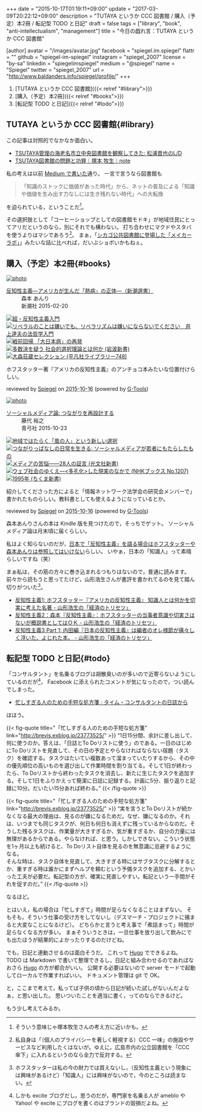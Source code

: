 +++
date = "2015-10-17T01:19:11+09:00"
update = "2017-03-09T20:22:12+09:00"
description = "TUTAYA というか CCC 図書館 / 購入（予定）本2冊 / 転記型 TODO と日記"
draft = false
tags = ["library", "book", "anti-intellectualism", "management"]
title = "今日の戯れ言：TUTAYA というか CCC 図書館"

[author]
  avatar = "/images/avatar.jpg"
  facebook = "spiegel.im.spiegel"
  flattr = ""
  github = "spiegel-im-spiegel"
  instagram = "spiegel_2007"
  license = "by-sa"
  linkedin = "spiegelimspiegel"
  medium = "@spiegel"
  name = "Spiegel"
  twitter = "spiegel_2007"
  url = "http://www.baldanders.info/spiegel/profile/"
+++

1. [TUTAYA というか CCC 図書館]({{< relref "#library">}})
1. [購入（予定）本2冊]({{< relref "#books">}})
1. [転記型 TODO と日記]({{< relref "#todo">}})

## TUTAYA というか CCC 図書館{#library}

この記事は対照的でなかなか面白い。

- [TSUTAYA管理の海老名市立中央図書館を観察してきた: 松浦晋也のL/D](http://smatsu.air-nifty.com/lbyd/2015/10/tsutaya-0fd9.html)
- [TSUTAYA図書館の問題と功罪｜塚本 牧生｜note](https://note.mu/tsukamoto/n/nacb6d3c6c567)

私の考えは以前 [Medium で書いた](https://medium.com/@spiegel/-8fcccfb661 "続ける（続いてる）だけではダメ — Medium")通り。
一言で言うなら図書館も

> 「知識のストックに価値があった時代」から、ネットの普及による「知識や価値を生み出す力なしには生き残れない時代」への大転換

を迫られている，ということだ[^1]。

[^1]: そういう意味じゃ塚本牧生さんの考え方に近いかも。

その選択肢として「コーヒーショップとしての図書館モドキ」が地域住民にとってアリだというのなら，別にそれでも構わない。
打ち合わせにマクドやスタバを使うよりはマシであろう[^a]。
まぁ，「[シカゴ公共図書館に登場した「メイカーラボ」](http://wired.jp/2013/07/11/3d-printing-for-all-inside-chicago-librarys-new-pop-up-maker-lab/)」みたいな話に比べれば，だいぶショボいかもねぇ。

[^a]: 私自身は「（個人のプライバシーを著しく軽視する）CCC 一味」の施設やサービスなど利用したくはないが。ゆえに，広島市内の公立図書館を「CCC 傘下」に入れるというのなら全力で反対する。

## 購入（予定）本2冊{#books}

<div class="hreview" ><a class="item url" href="http://www.amazon.co.jp/exec/obidos/ASIN/B012VRLPRG/baldandersinf-22/"><img src="http://ecx.images-amazon.com/images/I/41-khbugqTL._SL160_.jpg" alt="photo" class="photo"  /></a><dl ><dt class="fn"><a class="item url" href="http://www.amazon.co.jp/exec/obidos/ASIN/B012VRLPRG/baldandersinf-22/">反知性主義―アメリカが生んだ「熱病」の正体―（新潮選書）</a></dt><dd>森本 あんり </dd><dd>新潮社 2015-02-20</dd></dl><p class="similar"><a href="http://www.amazon.co.jp/exec/obidos/ASIN/B015DWP8T2/baldandersinf-22/" target="_top"><img src="http://images.amazon.com/images/P/B015DWP8T2.09._SCTHUMBZZZ_.jpg"  alt="超・反知性主義入門"  /></a> <a href="http://www.amazon.co.jp/exec/obidos/ASIN/B011KRIYVS/baldandersinf-22/" target="_top"><img src="http://images.amazon.com/images/P/B011KRIYVS.09._SCTHUMBZZZ_.jpg"  alt="リベラルのことは嫌いでも、リベラリズムは嫌いにならないでください　井上達夫の法哲学入門"  /></a> <a href="http://www.amazon.co.jp/exec/obidos/ASIN/B0154KGCJS/baldandersinf-22/" target="_top"><img src="http://images.amazon.com/images/P/B0154KGCJS.09._SCTHUMBZZZ_.jpg"  alt="戦前回帰 「大日本病」の再発"  /></a> <a href="http://www.amazon.co.jp/exec/obidos/ASIN/B010PZ8SKI/baldandersinf-22/" target="_top"><img src="http://images.amazon.com/images/P/B010PZ8SKI.09._SCTHUMBZZZ_.jpg"  alt="多数決を疑う 社会的選択理論とは何か (岩波新書)"  /></a> <a href="http://www.amazon.co.jp/exec/obidos/ASIN/B014II625G/baldandersinf-22/" target="_top"><img src="http://images.amazon.com/images/P/B014II625G.09._SCTHUMBZZZ_.jpg"  alt="大森荘蔵セレクション (平凡社ライブラリー748)"  /></a> </p>
<p class="description">ホフスタッター著『アメリカの反知性主義』のアンチョコ本みたいな位置付けらしい。</p>
<p class="gtools" >reviewed by <a href='#maker' class='reviewer'>Spiegel</a> on <abbr class="dtreviewed" title="2015-10-16">2015-10-16</abbr> (powered by <a href="http://www.goodpic.com/mt/aws/index.html" >G-Tools</a>)</p>
</div>
<div class="hreview" ><a class="item url" href="http://www.amazon.co.jp/exec/obidos/ASIN/4787233912/baldandersinf-22/"><img src="http://ecx.images-amazon.com/images/I/5173zbJcVpL._SL160_.jpg" alt="photo" class="photo"  /></a><dl ><dt class="fn"><a class="item url" href="http://www.amazon.co.jp/exec/obidos/ASIN/4787233912/baldandersinf-22/">ソーシャルメディア論: つながりを再設計する</a></dt><dd>藤代 裕之 </dd><dd>青弓社 2015-10-23</dd></dl><p class="similar"><a href="http://www.amazon.co.jp/exec/obidos/ASIN/4864561567/baldandersinf-22/" target="_top"><img src="http://images.amazon.com/images/P/4864561567.09._SCTHUMBZZZ_.jpg"  alt="地域ではたらく「風の人」という新しい選択"  /></a> <a href="http://www.amazon.co.jp/exec/obidos/ASIN/4794220871/baldandersinf-22/" target="_top"><img src="http://images.amazon.com/images/P/4794220871.09._SCTHUMBZZZ_.jpg"  alt="つながりっぱなしの日常を生きる: ソーシャルメディアが若者にもたらしたもの"  /></a> <a href="http://www.amazon.co.jp/exec/obidos/ASIN/4334037984/baldandersinf-22/" target="_top"><img src="http://images.amazon.com/images/P/4334037984.09._SCTHUMBZZZ_.jpg"  alt="メディアの苦悩――28人の証言 (光文社新書)"  /></a> <a href="http://www.amazon.co.jp/exec/obidos/ASIN/4140912073/baldandersinf-22/" target="_top"><img src="http://images.amazon.com/images/P/4140912073.09._SCTHUMBZZZ_.jpg"  alt="ウェブ社会のゆくえ―<多孔化>した現実のなかで (NHKブックス No.1207)"  /></a> <a href="http://www.amazon.co.jp/exec/obidos/ASIN/4480067450/baldandersinf-22/" target="_top"><img src="http://images.amazon.com/images/P/4480067450.09._SCTHUMBZZZ_.jpg"  alt="1995年 (ちくま新書)"  /></a> </p>
<p class="description">紹介してくださった方によると「情報ネットワーク法学会の研究会メンバーで」書かれたものらしい。教科書としても使えるようになっているとか。</p>
<p class="gtools" >reviewed by <a href='#maker' class='reviewer'>Spiegel</a> on <abbr class="dtreviewed" title="2015-10-16">2015-10-16</abbr> (powered by <a href="http://www.goodpic.com/mt/aws/index.html" >G-Tools</a>)</p>
</div>

森本あんりさんの本は Kindle 版を見つけたので，そっちでゲット。
ソーシャルメディア論は月末頃に届くらしい。

私はよく知らないのだが，[日本で「反知性主義」を語る場合はホフスタッターや森本あんりは参照してはいけない](http://ikeuchisatoshi.com/%E3%80%90%E6%8E%B2%E8%BC%89%E6%83%85%E5%A0%B1%E3%80%91%E3%80%8E%E9%80%B1%E5%88%8A%E3%83%80%E3%82%A4%E3%83%A4%E3%83%A2%E3%83%B3%E3%83%89%E3%80%8F%E3%81%AE%E7%89%B9%E9%9B%86%E3%80%8C%E3%80%8E%E8%AA%AD/)らしい。
いやぁ，日本の「知識人」って素晴らしいですね（笑）

まぁ私は，その筋の方々に巻き込まれるつもりはないので，普通に読みます。
前々から読もうと思ってたけど，山形浩生さんが書評を書かれてるのを見て踏ん切りがついた[^b]。

[^b]: ホフスタッターは私の今の財力では買えないし，（反知性主義という現象には興味があるけど）「知識人」には興味がないので，今のところは読まない。

- [反知性主義1: ホフスタッター『アメリカの反知性主義』 知識人とは何かを切実に考えた名著 - 山形浩生の「経済のトリセツ」](http://cruel.hatenablog.com/entry/2015/08/20/185544)
- [反知性主義2：森本『反知性主義』：ホフスタッターの当事者意識や切実さはないが概説書としてはＯＫ - 山形浩生の「経済のトリセツ」](http://cruel.hatenablog.com/entry/2015/08/23/210630)
- [反知性主義3 Part 1: 内田編『日本の反知性主義』は編者のオレ様節が痛々しく浮いた、よじれた本。 - 山形浩生の「経済のトリセツ」](http://cruel.hatenablog.com/entry/2015/10/16/184914)

## 転記型 TODO と日記{#todo}

「コンサルタント」を名乗るブログは胡散臭いのが多いので近寄らないようにしているのだが[^c]， Facebook に添えられたコメントが気になったので，つい読んでしまった。

[^c]: しかも excite ブログだし。思うのだが，専門家を名乗る人が ameblo や Yahoo! や excite にブログを書くのはブランドの毀損だよね。

- [忙しすぎる人のための手短な処方箋 : タイム・コンサルタントの日誌から](http://brevis.exblog.jp/23773525/)

ほほう。

{{< fig-quote title="「忙しすぎる人のための手短な処方箋" link="http://brevis.exblog.jp/23773525/" >}}
<q>1日15分間、余計に差し出して、何に使うのか。答えは、「日誌とTo Doリストに使う」のである。一日のはじめにTo Doリストを見直して、その日の予定とやらなければならない宿題（タスク）を確認する。タスクはたいてい複数あって溜まっていたりするから、その中の優先順位の高いものを選び出して作業時間を割り当てる。そして1日が終わったら、To Doリストから終わったタスクを消去し、新たに生じたタスクを追加する。そして1日をふりかえって簡潔に日誌に記録する。計画に5分、振り返りと記録に10分。だいたい15分あれば終わる。</q>
{{< /fig-quote >}}

{{< fig-quote title="「忙しすぎる人のための手短な処方箋" link="http://brevis.exblog.jp/23773525/" >}}
<q>実を言うとTo Doリストが続かなくなる最大の理由は、見るのが嫌になるためだ。なぜ、嫌になるのか。それは、いつまでも同じタスクが、何日も何日も消えずに残っているからなのだ。そうした残るタスクは、作業量が大きすぎるか、気が重すぎるか、自分の力量には無理があるからである。やらなければ、と思う。しかしできない。こういう状態を1ヶ月以上も続けると、To Doリスト自体を見るのを無意識に忌避するようになる。<br>
そんな時は、タスク自体を見直して、大きすぎる時にはサブタスクに分解するとか、重すぎる時は誰かにまずヘルプを頼むという予備タスクを追加する、とかいった工夫が必要だ。転記型の方が、確実に見直しやすい。転記という一手間がそれを促すのだ。</q>
{{< /fig-quote >}}

なるほど。

とはいえ，私の場合は「忙しすぎて」時間が足らなくなることはまずない。
そもそも，そういう仕事の受け方をしてないし（デスマーチ・プロジェクトに捕まると大変なことになるけど）。
どちらかと言うと考え事で「煮詰まって」時間が足らなくなる方が多い。
まぁそういうときは，一旦仕事を放り出して飲みにでも出たほうが結果的によかったりするのだけどね。

でも，日記と連動させるのは面白そうだ。
これって [Hugo] でできるよね。
TODO は Markdown で書いて整理できるし，日記と組み合わせるのであればなおさら [Hugo] の方が都合がいい。
公開する必要はないので server モードで起動してローカルで作業すればいい。
ドキュメント管理は git で OK。

と，ここまで考えて，私ってば子供の頃から日記が続いた試しがないんだよなぁ，と思い出した。
思いついたことを適当に書く，ってのならできるけど。

もう少し考えてみるか。

[Hugo]: /hugo "ゼロから始める Hugo — text.Baldanders.info"
